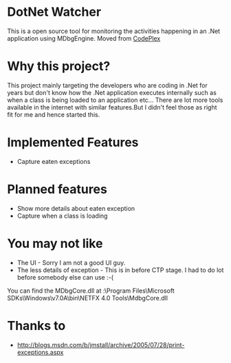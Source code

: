 # DotNet Watcher
This is a open source tool for monitoring the activities happening in an .Net application using MDbgEngine. Moved from [CodePlex](https://archive.codeplex.com/?p=dotnetwatcher) 

# Why this project?
This project mainly targeting the developers who are coding in .Net for years but don't know how the .Net application executes internally such as when a class is being loaded to an application etc...
There are lot more tools available in the internet with similar features.But I didn't feel those as right fit for me and hence started this.

# Implemented Features
- Capture eaten exceptions

# Planned features
- Show more details about eaten exception
- Capture when a class is loading

# You may not like
- The UI - Sorry I am not a good UI guy.
- The less details of exception - This is in before CTP stage. I had to do lot before somebody else can use :-(

You can find the MDbgCore.dll at <InstallDrive>:\Program Files\Microsoft SDKs\Windows\v7.0A\bin\NETFX 4.0 Tools\MdbgCore.dll

# Thanks to
- http://blogs.msdn.com/b/jmstall/archive/2005/07/28/print-exceptions.aspx
